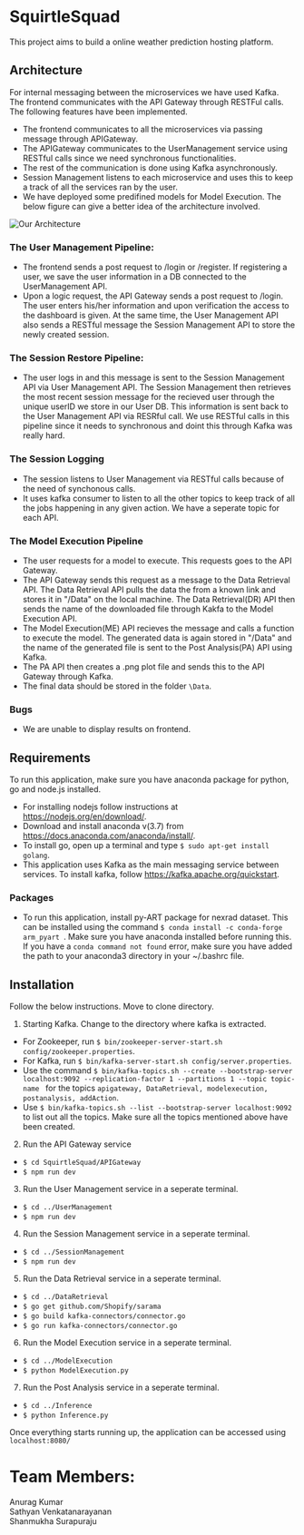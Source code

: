 # SquirtleSquad
This project aims to build a online weather prediction hosting platform.

## Architecture
For internal messaging between the microservices we have used Kafka. The frontend communicates with the API Gateway through RESTFul calls. The following features have been implemented.
- The frontend communicates to all the microservices via passing message through APIGateway.
- The APIGateway communicates to the UserManagement service using RESTful calls since we need synchronous functionalities.
- The rest of the communication is done using Kafka asynchronously. 
- Session Management listens to each microservice and uses this to keep a track of all the services ran by the user.
- We have deployed some predifined models for Model Execution. The below figure can give a better idea of the architecture involved.

![Our Architecture](BlockDiagram.png)

### The User Management Pipeline:
- The frontend sends a post request to /login or /register. If registering a user, we save the user information in a DB connected to the UserManagement API. 
- Upon a logic request, the API Gateway sends a post request to /login. The user enters his/her information and upon verification the access to the dashboard is given. At the same time, the User Management API also sends a RESTful message the Session Management API to store the newly created session.

### The Session Restore Pipeline:
- The user logs in and this message is sent to the Session Management API via User Management API. The Session Management then retrieves the most recent session message for the recieved user through the unique userID we store in our User DB. This information is sent back to the User Management API via RESRful call. We use RESTful calls in this pipeline since it needs to synchronous and doint this through Kafka was really hard.

### The Session Logging 
- The session listens to User Management via RESTful calls because of the need of synchonous calls.
- It uses kafka consumer to listen to all the other topics to keep track of all the jobs happening in any given action. We have a seperate topic for each API. 

### The Model Execution Pipeline
- The user requests for a model to execute. This requests goes to the API Gateway. 
- The API Gateway sends this request as a message to the Data Retrieval API. The Data Retrieval API pulls the data the from a known link and stores it in "/Data" on the local machine. The Data Retrieval(DR) API then sends the name of the downloaded file through Kakfa to the Model Execution API.
- The Model Execution(ME) API recieves the message and calls a function to execute the model. The generated data is again stored in "/Data" and the name of the generated file is sent to the Post Analysis(PA) API using Kafka.
- The PA API then creates a .png plot file and sends this to the API Gateway through Kafka. 
- The final data should be stored in the folder ```\Data```. 

### Bugs
- We are unable to display results on frontend.

## Requirements
To run this application, make sure you have anaconda package for python, go and node.js installed.
- For installing nodejs follow instructions at https://nodejs.org/en/download/.
- Download and install anaconda v(3.7) from https://docs.anaconda.com/anaconda/install/.
- To install go, open up a terminal and type ```$ sudo apt-get install golang```.
- This application uses Kafka as the main messaging service between services. To install kafka, follow https://kafka.apache.org/quickstart.

### Packages
- To run this application, install py-ART package for nexrad dataset. This can be installed using the command ```$ conda install -c conda-forge arm_pyart ```. Make sure you have anaconda installed before running this. If you have a ```conda command not found``` error, make sure you have added the path to your anaconda3 directory in your ~/.bashrc file.

## Installation
Follow the below instructions. Move to clone directory.
1. Starting Kafka. Change to the directory where kafka is extracted.
- For Zookeeper, run ```$ bin/zookeeper-server-start.sh config/zookeeper.properties```.
- For Kafka, run ```$ bin/kafka-server-start.sh config/server.properties```.
- Use the command ```$ bin/kafka-topics.sh --create --bootstrap-server localhost:9092 --replication-factor 1 --partitions 1 --topic topic-name ``` for the topics ```apigateway, DataRetrieval, modelexecution, postanalysis, addAction```.
- Use ```$ bin/kafka-topics.sh --list --bootstrap-server localhost:9092``` to list out all the topics. Make sure all the topics mentioned above have been created.

2. Run the API Gateway service
-  ```$ cd SquirtleSquad/APIGateway ```
- ```$ npm run dev```

3. Run the User Management service in a seperate terminal.
-  ```$ cd ../UserManagement ```
- ```$ npm run dev```

4. Run the Session Management service in a seperate terminal.
-  ```$ cd ../SessionManagement ```
- ```$ npm run dev```

5. Run the Data Retrieval service in a seperate terminal.
- ```$ cd ../DataRetrieval ```
- ```$ go get github.com/Shopify/sarama```
- ```$ go build kafka-connectors/connector.go```
- ```$ go run kafka-connectors/connector.go```

6. Run the Model Execution service in a seperate terminal.
- ```$ cd ../ModelExecution```
- ```$ python ModelExecution.py```

7. Run the Post Analysis service in a seperate terminal.
- ```$ cd ../Inference```
- ```$ python Inference.py```

Once everything starts running up, the application can be accessed using ```localhost:8080/```

# Team Members:
Anurag Kumar  
Sathyan Venkatanarayanan  
Shanmukha Surapuraju  



